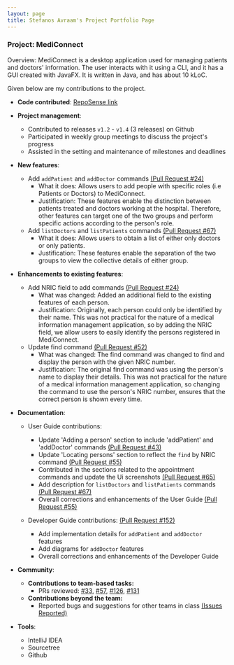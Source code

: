 ```yaml
---
layout: page
title: Stefanos Avraam's Project Portfolio Page
---
```


### Project: MediConnect

Overview:
MediConnect is a desktop application used for managing patients and doctors' information.
The user interacts with it using a CLI, and it has a GUI created with JavaFX.
It is written in Java, and has about 10 kLoC.

Given below are my contributions to the project.

* **Code contributed**: [RepoSense link](https://nus-cs2103-ay2223s2.github.io/tp-dashboard/?search=stefanosav&breakdown=true&sort=groupTitle&sortWithin=title&since=2023-02-17&timeframe=commit&mergegroup=&groupSelect=groupByRepos&checkedFileTypes=docs~functional-code~test-code~other)

* **Project management**:
    * Contributed to releases `v1.2` - `v1.4` (3 releases) on Github
    * Participated in weekly group meetings to discuss the project's progress
    * Assisted in the setting and maintenance of milestones and deadlines

* **New features**:
    * Add `addPatient` and `addDoctor` commands [(Pull Request #24)](https://github.com/AY2223S2-CS2103T-W13-1/tp/pull/24)
      * What it does: Allows users to add people with specific roles (i.e Patients or Doctors) to MediConnect.
      * Justification: These features enable the distinction between patients treated and doctors working at the hospital.
      Therefore, other features can target one of the two groups and perform specific actions according to the person's role.
    * Add `listDoctors` and `listPatients` commands [(Pull Request #67)](https://github.com/AY2223S2-CS2103T-W13-1/tp/pull/67)
      * What it does: Allows users to obtain a list of either only doctors or only patients.
      * Justification: These features enable the separation of the two groups to view the collective details of either group.

* **Enhancements to existing features**:
    * Add NRIC field to add commands [(Pull Request #24)](https://github.com/AY2223S2-CS2103T-W13-1/tp/pull/24)
      * What was changed: Added an additional field to the existing features of each person.
      * Justification: Originally, each person could only be identified by their name. This was not practical for the
      nature of a medical information management application, so by adding the NRIC field, we allow users to easily
      identify the persons registered in MediConnect.
    * Update find command [(Pull Request #52)](https://github.com/AY2223S2-CS2103T-W13-1/tp/pull/52)
      * What was changed: The find command was changed to find and display the person with the given NRIC number.
      * Justification: The original find command was using the person's name to display their details. This was not
      practical for the nature of a medical information management application, so changing the command to use the 
      person's NRIC number, ensures that the correct person is shown every time.

* **Documentation**:
    * User Guide contributions:
      * Update 'Adding a person' section to include 'addPatient' and 'addDoctor' commands [(Pull Request #43)](https://github.com/AY2223S2-CS2103T-W13-1/tp/pull/43)
      * Update 'Locating persons' section to reflect the `find` by NRIC command [(Pull Request #55)](https://github.com/AY2223S2-CS2103T-W13-1/tp/pull/55)
      * Contributed in the sections related to the appointment commands and update the Ui screenshots [(Pull Request #65)](https://github.com/AY2223S2-CS2103T-W13-1/tp/pull/65)
      * Add description for `listDoctors` and `listPatients` commands [(Pull Request #67)](https://github.com/AY2223S2-CS2103T-W13-1/tp/pull/67)
      * Overall corrections and enhancements of the User Guide [(Pull Request #55)](https://github.com/AY2223S2-CS2103T-W13-1/tp/pull/55)

    * Developer Guide contributions: [(Pull Request #152)](https://github.com/AY2223S2-CS2103T-W13-1/tp/pull/152)
      * Add implementation details for `addPatient` and `addDoctor` features
      * Add diagrams for `addDoctor` features
      * Overall corrections and enhancements of the Developer Guide

* **Community**:
    * **Contributions to team-based tasks:**
      * PRs reviewed: [\#33](https://github.com/AY2223S2-CS2103T-W13-1/tp/pull/33), [\#57](https://github.com/AY2223S2-CS2103T-W13-1/tp/pull/57), [\#126](https://github.com/AY2223S2-CS2103T-W13-1/tp/pull/126), [\#131](https://github.com/AY2223S2-CS2103T-W13-1/tp/pull/131)
    * **Contributions beyond the team:**
      * Reported bugs and suggestions for other teams in class [(Issues Reported)](https://github.com/AY2223S2-CS2103T-T11-1/tp/issues?q=is%3Aissue+%22%5BTester+C%5D%22)

* **Tools**:
  * IntelliJ IDEA
  * Sourcetree
  * Github
